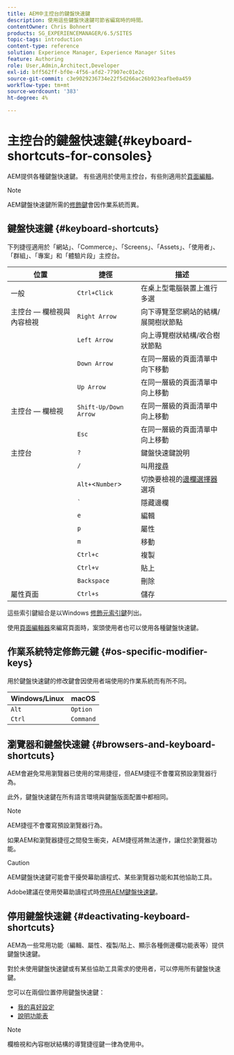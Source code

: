 ```yaml
---
title: AEM中主控台的鍵盤快速鍵
description: 使用這些鍵盤快速鍵可節省編寫時的時間。
contentOwner: Chris Bohnert
products: SG_EXPERIENCEMANAGER/6.5/SITES
topic-tags: introduction
content-type: reference
solution: Experience Manager, Experience Manager Sites
feature: Authoring
role: User,Admin,Architect,Developer
exl-id: bff562ff-bf0e-4f56-afd2-77907ec01e2c
source-git-commit: c3e9029236734e22f5d266ac26b923eafbe0a459
workflow-type: tm+mt
source-wordcount: '383'
ht-degree: 4%

---
```


# 主控台的鍵盤快速鍵{#keyboard-shortcuts-for-consoles}

AEM提供各種鍵盤快速鍵。 有些適用於使用主控台，有些則適用於[頁面編輯](/help/sites-authoring/page-authoring-keyboard-shortcuts.md)。

>[!NOTE]
>
>AEM鍵盤快速鍵所需的[修飾鍵](/help/sites-authoring/keyboard-shortcuts.md#os-specific-modifier-keys)會因作業系統而異。

## 鍵盤快速鍵 {#keyboard-shortcuts}

下列捷徑適用於「網站」、「Commerce」、「Screens」、「Assets」、「使用者」、「群組」、「專案」和「體驗片段」主控台。

| 位置 | 捷徑 | 描述 |
|---|---|---|
| 一般 | `Ctrl+Click` | 在桌上型電腦裝置上進行多選 |
| 主控台 — 欄檢視與內容檢視 | `Right Arrow` | 向下導覽至您網站的結構/展開樹狀節點 |
|  | `Left Arrow` | 向上導覽樹狀結構/收合樹狀節點 |
|  | `Down Arrow` | 在同一層級的頁面清單中向下移動 |
|  | `Up Arrow` | 在同一層級的頁面清單中向上移動 |
| 主控台 — 欄檢視 | `Shift-Up/Down Arrow` | 在同一層級的頁面清單中向上移動 |
|  | `Esc` | 在同一層級的頁面清單中向上移動 |
| 主控台 | `?` | 鍵盤快速鍵說明 |
|  | `/` | 叫用[搜尋](/help/sites-authoring/search.md) |
|  | `Alt+`&lt;`Number`> | 切換要檢視的[邊欄選擇器](/help/sites-authoring/basic-handling.md#rail-selector)選項 |
|  | ``` ` ``` | 隱藏邊欄 |
|  | `e` | 編輯 |
|  | `p` | 屬性 |
|  | `m` | 移動 |
|  | `Ctrl+c` | 複製 |
|  | `Ctrl+v` | 貼上 |
|  | `Backspace` | 刪除 |
| 屬性頁面 | `Ctrl+s` | 儲存 |

這些索引鍵組合是以Windows [修飾元索引鍵](/help/sites-authoring/keyboard-shortcuts.md#os-specific-modifier-keys)列出。

使用[頁面編輯器](/help/sites-authoring/page-authoring-keyboard-shortcuts.md)來編寫頁面時，案頭使用者也可以使用各種鍵盤快速鍵。

## 作業系統特定修飾元鍵 {#os-specific-modifier-keys}

用於鍵盤快速鍵的修改鍵會因使用者端使用的作業系統而有所不同。

| Windows/Linux | macOS |
|---|---|
| `Alt` | `Option` |
| `Ctrl` | `Command` |

## 瀏覽器和鍵盤快速鍵 {#browsers-and-keyboard-shortcuts}

AEM會避免常用瀏覽器已使用的常用捷徑，但AEM捷徑不會覆寫預設瀏覽器行為。

此外，鍵盤快速鍵在所有語言環境與鍵盤版面配置中都相同。

>[!NOTE]
>
>AEM捷徑不會覆寫預設瀏覽器行為。
>
>如果AEM和瀏覽器捷徑之間發生衝突，AEM捷徑將無法運作，讓位於瀏覽器功能。

>[!CAUTION]
>
>AEM鍵盤快速鍵可能會干擾熒幕助讀程式、某些瀏覽器功能和其他協助工具。
>
>Adobe建議在使用熒幕助讀程式時[停用AEM鍵盤快速鍵](/help/sites-authoring/keyboard-shortcuts.md#deactivating-keyboard-shortcuts)。

## 停用鍵盤快速鍵 {#deactivating-keyboard-shortcuts}

AEM為一些常用功能（編輯、屬性、複製/貼上、顯示各種側邊欄功能表等）提供鍵盤快速鍵。

對於未使用鍵盤快速鍵或有某些協助工具需求的使用者，可以停用所有鍵盤快速鍵。

您可以在兩個位置停用鍵盤快速鍵：

* [我的喜好設定](/help/sites-authoring/user-properties.md#my-preferences)
* [說明功能表](/help/sites-authoring/basic-handling.md#accessing-help)

>[!NOTE]
>
>欄檢視和內容樹狀結構的導覽捷徑鍵一律為使用中。
